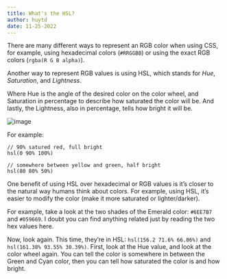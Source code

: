 ```yaml
---
title: What's the HSL?
author: huytd
date: 11-25-2022
---
```


There are many different ways to represent an RGB color when using CSS, for example, using hexadecimal colors (`#RRGGBB`) or using the exact RGB colors (`rgba(R G B alpha)`).

Another way to represent RGB values is using HSL, which stands for _Hue_, _Saturation_, and _Lightness_.

Where Hue is the angle of the desired color on the color wheel, and Saturation in percentage to describe how saturated the color will be. And lastly, the Lightness, also in percentage, tells how bright it will be.

![image](https://user-images.githubusercontent.com/613943/204167281-fb2f90a8-ae57-4681-bff6-cf129156519d.png)

For example:

```
// 90% satured red, full bright
hsl(0 90% 100%)

// somewhere between yellow and green, half bright
hsl(80 80% 50%)
```

One benefit of using HSL over hexadecimal or RGB values is it’s closer to the natural way humans think about colors. For example, using HSL, it’s easier to modify the color (make it more saturated or lighter/darker).

For example, take a look at the two shades of the Emerald color: `#6EE7B7` and `#059669`. I doubt you can find anything related just by reading the two hex values here.

Now, look again. This time, they’re in HSL: `hsl(156.2 71.6% 66.86%)` and `hsl(161.38% 93.55% 30.39%)`. First, look at the Hue value, and look at the color wheel again. You can tell the color is somewhere in between the Green and Cyan color, then you can tell how saturated the color is and how bright.
